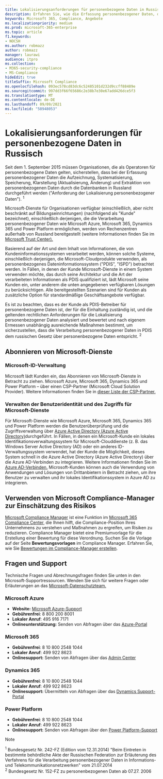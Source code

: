 ```yaml
---
title: Lokalisierungsanforderungen für personenbezogene Daten in Russisch
description: Erfahren Sie, wie die Erfassung personenbezogener Daten, die Aufzeichnung personenbezogener Daten russischer Bürger, die Systematisierung, die Behebung, die Speicherung, die Klarstellung und die Extraktion in Microsoft-Dienste und Datenbanken in Russland durchgeführt werden.
keywords: Microsoft 365, Compliance, Angebote
ms.localizationpriority: medium
ms.prod: microsoft-365-enterprise
ms.topic: article
f1.keywords:
- NOCSH
ms.author: robmazz
author: robmazz
manager: laurawi
audience: itpro
ms.collection:
- M365-security-compliance
- MS-Compliance
hideEdit: true
titleSuffix: Microsoft Compliance
ms.openlocfilehash: 093ec578cd83dc6c52485101d232d9ccff88489e
ms.sourcegitcommit: 997dd3f66f65686c2e38b7e30e67add426dce5f3
ms.translationtype: MT
ms.contentlocale: de-DE
ms.lasthandoff: 09/09/2021
ms.locfileid: "58948053"
---
```

# <a name="russian-personal-data-localization-requirements"></a>Lokalisierungsanforderungen für personenbezogene Daten in Russisch

Seit dem 1. September 2015 müssen Organisationen, die als Operatoren für personenbezogene Daten gelten, sicherstellen, dass bei der Erfassung personenbezogener Daten die Aufzeichnung, Systematisierung, Speicherung, Klarstellung (Aktualisierung, Änderung) und Extraktion von personenbezogenen Daten durch die Datenbanken in Russland durchgeführt werden ("Anforderung der Lokalisierung personenbezogener Daten"). <sup>1</sup>

Microsoft-Dienste für Organisationen verfügbar (einschließlich, aber nicht beschränkt auf Bildungseinrichtungen) (nachfolgend als "Kunde" bezeichnet), einschließlich derjenigen, die die Verarbeitung personenbezogener Daten wie Microsoft Azure, Microsoft 365, Dynamics 365 und Power Platform ermöglichen, werden von Rechenzentren außerhalb von Russland bereitgestellt (weitere Informationen finden Sie im [Microsoft Trust Center).](https://www.microsoft.com/trust-center)

Basierend auf der Art und dem Inhalt von Informationen, die von Kundeninformationssystemen verarbeitet werden, können solche Systeme, einschließlich derjenigen, die Microsoft-Cloudprodukte verwenden, als personenbezogenes Dateninformationssystem ("PDIS", "ISPD") betrachtet werden. In Fällen, in denen der Kunde Microsoft-Dienste in einem System verwenden möchte, das durch seine Architektur und die Art der verarbeiteten Informationen als PDIS qualifiziert ist, lädt Microsoft seine Kunden ein, unter anderem die unten angegebenen verfügbaren Lösungen zu berücksichtigen. Alle bereitgestellten Szenarien sind für Kunden als zusätzliche Option für standardmäßige Geschäftsangebote verfügbar.

Es ist zu beachten, dass es der Kunde als PDIS-Betreiber für personenbezogene Daten ist, der für die Einhaltung zuständig ist, und die geltenden rechtlichen Anforderungen für die Lokalisierung personenbezogener Daten analysiert und bewertet und nach eigenem Ermessen unabhängig ausreichende Maßnahmen bestimmt, um sicherzustellen, dass die Verarbeitung personenbezogener Daten in PDIS dem russischen Gesetz über personenbezogene Daten entspricht. <sup>2</sup>

## <a name="subscribing-to-microsoft-services"></a>Abonnieren von Microsoft-Dienste

### <a name="microsoft-id-management"></a>Microsoft-ID-Verwaltung

Microsoft lädt Kunden ein, das Abonnieren von Microsoft-Dienste in Betracht zu ziehen. Microsoft Azure, Microsoft 365, Dynamics 365 und Power Platform – über einen CSP-Partner (Microsoft Cloud Solution Provider). Weitere Informationen finden Sie in [dieser Liste der CSP-Partner.](https://pinpoint.microsoft.com/search?type=services&campaign=691)

### <a name="managing-user-identity-and-access-for-microsoft-services"></a>Verwalten der Benutzeridentität und des Zugriffs für Microsoft-Dienste

Für Microsoft-Dienste wie Microsoft Azure, Microsoft 365, Dynamics 365 und Power Platform werden die Benutzerüberprüfung und die Zugriffsverwaltung über [Azure Active Directory (Azure Active Directory)](https://azure.microsoft.com/services/active-directory/)durchgeführt. In Fällen, in denen ein Microsoft-Kunde ein lokales Identifikationsverwaltungssystem für Microsoft-Clouddienste (z. B. das Windows Server Active Directory (AD) oder ein anderes ID-Verwaltungssystem verwendet, hat der Kunde die Möglichkeit, dieses System schnell in die Azure Active Directory (Azure Active Directory) über die Azure AD-Verbinden zu integrieren. Weitere Informationen finden Sie im [Azure AD-Verbinden.](/azure/active-directory/cloud-provisioning/) Microsoft-Kunden können auch die Verwendung von Anwendungen und Lösungen von Drittanbietern in Betracht ziehen, um ihre Benutzer zu verwalten und ihr lokales Identifikationssystem in Azure AD zu integrieren.

## <a name="use-microsoft-compliance-manager-to-assess-your-risk"></a>Verwenden von Microsoft Compliance-Manager zur Einschätzung des Risikos

[Microsoft Compliance Manager](/microsoft-365/compliance/compliance-manager) ist eine Funktion im [Microsoft 365 Compliance Center](/microsoft-365/compliance/microsoft-365-compliance-center), die Ihnen hilft, die Compliance-Position Ihres Unternehmens zu verstehen und Maßnahmen zu ergreifen, um Risiken zu reduzieren. Compliance Manager bietet eine Premiumvorlage für die Erstellung einer Bewertung für diese Verordnung. Suchen Sie die Vorlage auf der Seite **Bewertungsvorlagen** im Compliance Manager. Erfahren Sie, wie Sie [Bewertungen im Compliance-Manager erstellen](/microsoft-365/compliance/compliance-manager-assessments).

## <a name="questions-and-support"></a>Fragen und Support

Technische Fragen und Abrechnungsfragen finden Sie unten in den Microsoft-Supportressourcen. Wenden Sie sich für weitere Fragen oder Erläuterungen an das [Microsoft-Datenschutzteam.](https://support.microsoft.com/gp/privacy-page)

### <a name="microsoft-azure"></a>Microsoft Azure

- **Website:** [Microsoft Azure-Support](https://aka.ms/GetAzureSupport)
- **Gebührenfrei**: 8 800 200 8001
- **Lokaler Anruf**: 495 916 7171
- **Onlineunterstützung:** Senden von Abfragen über das [Azure-Portal](https://portal.azure.com)

### <a name="microsoft-365"></a>Microsoft 365

- **Gebührenfrei**: 8 10 800 2548 1044
- **Lokaler Anruf**: 499 922 8623
- **Onlinesupport:** Senden von Abfragen über das [Admin Center](https://portal.office.com/)

### <a name="dynamics-365"></a>Dynamics 365

- **Gebührenfrei**: 8 10 800 2548 1044
- **Lokaler Anruf**: 499 922 8623
- **Onlinesupport:** Übermitteln von Abfragen über das [Dynamics Support-Portal](https://dynamics.microsoft.com/support/)

### <a name="power-platform"></a>Power Platform

- **Gebührenfrei**: 8 10 800 2548 1044
- **Lokaler Anruf**: 499 922 8623
- **Onlinesupport:** Senden von Abfragen über den [Power Platform-Support](/power-platform/admin/get-help-support)

> [!NOTE]
> <sup>1</sup> Bundesgesetz Nr. 242-FZ (Edition vom 12.31.2014) "Beim Eintreten in bestimmte behördliche Akte der Russischen Federation zur Erläuterung des Verfahrens für die Verarbeitung personenbezogener Daten in Informations- und Telekommunikationsnetzwerken" vom 21.07.2014 <br>
> <sup>2</sup> Bundesgesetz Nr. 152-FZ zu personenbezogenen Daten ab 07.27. 2006<br>
